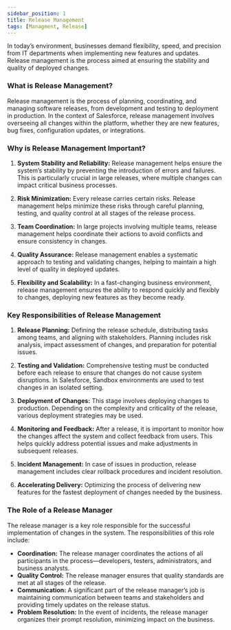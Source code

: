 ```yaml
---
sidebar_position: 1
title: Release Management
tags: [Managment, Release]
---
```


In today’s environment, businesses demand flexibility, speed, and precision from IT departments when implementing new features and updates. Release management is the process aimed at ensuring the stability and quality of deployed changes.

### What is Release Management?

Release management is the process of planning, coordinating, and managing software releases, from development and testing to deployment in production. In the context of Salesforce, release management involves overseeing all changes within the platform, whether they are new features, bug fixes, configuration updates, or integrations.

### Why is Release Management Important?

1. **System Stability and Reliability:**
   Release management helps ensure the system’s stability by preventing the introduction of errors and failures. This is particularly crucial in large releases, where multiple changes can impact critical business processes.

2. **Risk Minimization:**
   Every release carries certain risks. Release management helps minimize these risks through careful planning, testing, and quality control at all stages of the release process.

3. **Team Coordination:**
   In large projects involving multiple teams, release management helps coordinate their actions to avoid conflicts and ensure consistency in changes.

4. **Quality Assurance:**
   Release management enables a systematic approach to testing and validating changes, helping to maintain a high level of quality in deployed updates.

5. **Flexibility and Scalability:**
   In a fast-changing business environment, release management ensures the ability to respond quickly and flexibly to changes, deploying new features as they become ready.

### Key Responsibilities of Release Management

1. **Release Planning:**
   Defining the release schedule, distributing tasks among teams, and aligning with stakeholders. Planning includes risk analysis, impact assessment of changes, and preparation for potential issues.

2. **Testing and Validation:**
   Comprehensive testing must be conducted before each release to ensure that changes do not cause system disruptions. In Salesforce, Sandbox environments are used to test changes in an isolated setting.

3. **Deployment of Changes:**
   This stage involves deploying changes to production. Depending on the complexity and criticality of the release, various deployment strategies may be used.

4. **Monitoring and Feedback:**
   After a release, it is important to monitor how the changes affect the system and collect feedback from users. This helps quickly address potential issues and make adjustments in subsequent releases.

5. **Incident Management:**
   In case of issues in production, release management includes clear rollback procedures and incident resolution.

6. **Accelerating Delivery:**
   Optimizing the process of delivering new features for the fastest deployment of changes needed by the business.

### The Role of a Release Manager

The release manager is a key role responsible for the successful implementation of changes in the system. 
The responsibilities of this role include:

- **Coordination:** The release manager coordinates the actions of all participants in the process—developers, testers, administrators, and business analysts.
- **Quality Control:** The release manager ensures that quality standards are met at all stages of the release.
- **Communication:** A significant part of the release manager’s job is maintaining communication between teams and stakeholders and providing timely updates on the release status.
- **Problem Resolution:** In the event of incidents, the release manager organizes their prompt resolution, minimizing impact on the business.